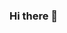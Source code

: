 ### Hi there 👋

<!--
**tnawayn83/tnawayn83** is a ✨ _special_ ✨ repository because its `README.md` (this file) appears on your GitHub profile.

Hi there 👋
I m Happy To Know That You Just Visited My Github Profile
🔭 I’m currently working on ... Mobile & web Application Development
🌱 I’m currently learning ... paython For My Next Project
👯 I’m looking to collaborate on ... Projects
🤔 I’m looking for help with ... AI Related Works
💬 Ask me about ... Mobile Application Development
📫 How to reach me: ... mail:tnawayn10@gmail.com or visit https://engrtariqul.me or https://www.youtube.com/channel/
⚡ Fun fact: ... Dont Talk about Crush I only Know About App Crash
      

